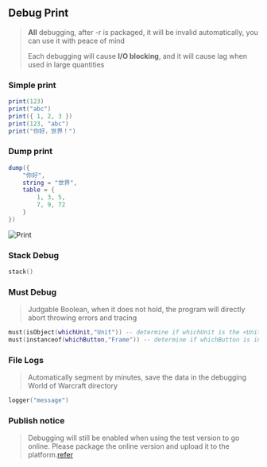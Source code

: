 ## Debug Print

> **All** debugging, after -r is packaged, it will be invalid automatically, you can use it with peace of mind
>
> Each debugging will cause **I/O blocking**, and it will cause lag when used in large quantities

### Simple print

```lua
print(123)
print("abc")
print({ 1, 2, 3 })
print(123, "abc")
print("你好，世界！")
```

### Dump print

```lua
dump({
    "你好",
    string = "世界",
    table = {
        1, 3, 5,
        7, 9, 72
    }
})
```

![Print](/assets/print.png)

### Stack Debug

```lua
stack()
```

### Must Debug

> Judgable Boolean, when it does not hold, the program will directly abort throwing errors and tracing

```lua
must(isObject(whichUnit,"Unit")) -- determine if whichUnit is the <Unit>
must(instanceof(whichButton,"Frame")) -- determine if whichButton is instance of <Frame>
```

### File Logs

> Automatically segment by minutes, save the data in the debugging World of Warcraft directory

```lua
logger("message")
```

### Publish notice

> Debugging will still be enabled when using the test version to go online. Please package the online version and upload
> it to the platform.[refer](/?p=other&n=pt)
